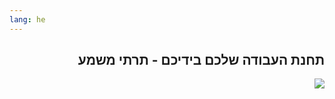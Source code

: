 ```yaml
---
lang: he
---
```



<div id="corps" class="rtl" dir="rtl">

<h2>תחנת העבודה שלכם בידיכם - תרתי משמע</h2>

<img src="Images/earth.png" />





